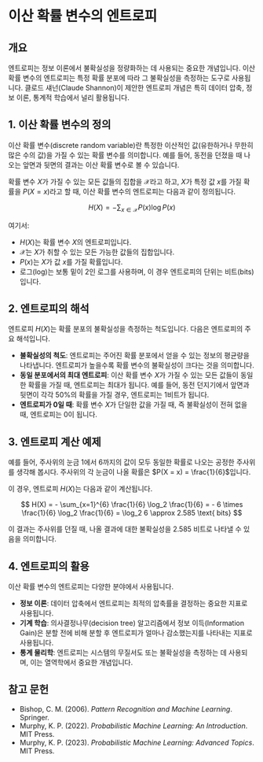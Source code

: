 # 이산 확률 변수의 엔트로피

## 개요

엔트로피는 정보 이론에서 불확실성을 정량화하는 데 사용되는 중요한 개념입니다. 이산 확률 변수의 엔트로피는 특정 확률 분포에 따라 그 불확실성을 측정하는 도구로 사용됩니다. 클로드 섀넌(Claude Shannon)이 제안한 엔트로피 개념은 특히 데이터 압축, 정보 이론, 통계적 학습에서 널리 활용됩니다.

## 1. **이산 확률 변수의 정의**

이산 확률 변수(discrete random variable)란 특정한 이산적인 값(유한하거나 무한히 많은 수의 값)을 가질 수 있는 확률 변수를 의미합니다. 예를 들어, 동전을 던졌을 때 나오는 앞면과 뒷면의 결과는 이산 확률 변수로 볼 수 있습니다.

확률 변수 $X$가 가질 수 있는 모든 값들의 집합을 $\mathcal{X}$라고 하고, $X$가 특정 값 $x$를 가질 확률을 $P(X = x)$라고 할 때, 이산 확률 변수의 엔트로피는 다음과 같이 정의됩니다.

$$
H(X) = - \sum_{x \in \mathcal{X}} P(x) \log P(x)
$$

여기서:
- $H(X)$는 확률 변수 $X$의 엔트로피입니다.
- $\mathcal{X}$는 $X$가 취할 수 있는 모든 가능한 값들의 집합입니다.
- $P(x)$는 $X$가 값 $x$를 가질 확률입니다.
- 로그(log)는 보통 밑이 2인 로그를 사용하며, 이 경우 엔트로피의 단위는 비트(bits)입니다.

## 2. **엔트로피의 해석**

엔트로피 $H(X)$는 확률 분포의 불확실성을 측정하는 척도입니다. 다음은 엔트로피의 주요 해석입니다.

- **불확실성의 척도**: 엔트로피는 주어진 확률 분포에서 얻을 수 있는 정보의 평균량을 나타냅니다. 엔트로피가 높을수록 확률 변수의 불확실성이 크다는 것을 의미합니다.
- **동일 분포에서의 최대 엔트로피**: 이산 확률 변수 $X$가 가질 수 있는 모든 값들이 동일한 확률을 가질 때, 엔트로피는 최대가 됩니다. 예를 들어, 동전 던지기에서 앞면과 뒷면이 각각 50%의 확률을 가질 경우, 엔트로피는 1비트가 됩니다.
- **엔트로피가 0일 때**: 확률 변수 $X$가 단일한 값을 가질 때, 즉 불확실성이 전혀 없을 때, 엔트로피는 0이 됩니다.

## 3. **엔트로피 계산 예제**

예를 들어, 주사위의 눈금 1에서 6까지의 값이 모두 동일한 확률로 나오는 공정한 주사위를 생각해 봅시다. 주사위의 각 눈금이 나올 확률은 $P(X = x) = \frac{1}{6}$입니다.

이 경우, 엔트로피 $H(X)$는 다음과 같이 계산됩니다.

$$
H(X) = - \sum_{x=1}^{6} \frac{1}{6} \log_2 \frac{1}{6} = - 6 \times \frac{1}{6} \log_2 \frac{1}{6} = \log_2 6 \approx 2.585 \text{ bits}
$$

이 결과는 주사위를 던질 때, 나올 결과에 대한 불확실성을 2.585 비트로 나타낼 수 있음을 의미합니다.

## 4. **엔트로피의 활용**

이산 확률 변수의 엔트로피는 다양한 분야에서 사용됩니다.

- **정보 이론**: 데이터 압축에서 엔트로피는 최적의 압축률을 결정하는 중요한 지표로 사용됩니다.
- **기계 학습**: 의사결정나무(decision tree) 알고리즘에서 정보 이득(Information Gain)은 분할 전에 비해 분할 후 엔트로피가 얼마나 감소했는지를 나타내는 지표로 사용됩니다.
- **통계 물리학**: 엔트로피는 시스템의 무질서도 또는 불확실성을 측정하는 데 사용되며, 이는 열역학에서 중요한 개념입니다.

## 참고 문헌

- Bishop, C. M. (2006). *Pattern Recognition and Machine Learning*. Springer.
- Murphy, K. P. (2022). *Probabilistic Machine Learning: An Introduction*. MIT Press.
- Murphy, K. P. (2023). *Probabilistic Machine Learning: Advanced Topics*. MIT Press.
